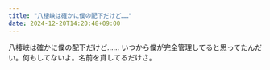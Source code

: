 ```yaml
---
title: "八棲峡は確かに僕の配下だけど……"
date: 2024-12-20T14:20:48+09:00
---
```

八棲峡は確かに僕の配下だけど……
いつから僕が完全管理してると思ってたんだい。何もしてないよ。名前を貸してるだけさ。
